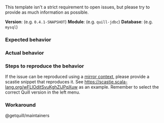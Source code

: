 This template isn't a strict requirement to open issues, but please try to provide as much information as possible.

**Version**: (e.g. `0.4.1-SNAPSHOT`)
**Module**: (e.g. `quill-jdbc`)
**Database**: (e.g. `mysql`)

### Expected behavior

### Actual behavior

### Steps to reproduce the behavior

If the issue can be reproduced using a [mirror context](http://getquill.io/#contexts-mirror-context), please provide a scastie snippet that reproduces it. See https://scastie.scala-lang.org/wFLlOditSvuKghZlJPqXuw as an example. Remember to select the correct Quill version in the left menu.

### Workaround

@getquill/maintainers